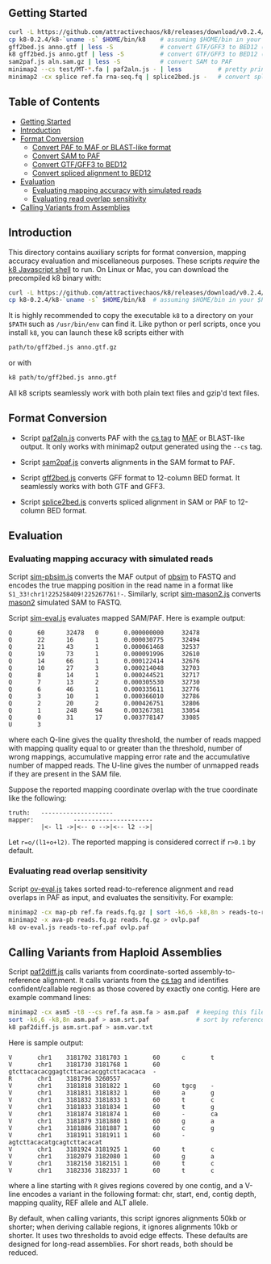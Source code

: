 ## <a name="started"></a>Getting Started

```sh
curl -L https://github.com/attractivechaos/k8/releases/download/v0.2.4/k8-0.2.4.tar.bz2 | tar -jxf -
cp k8-0.2.4/k8-`uname -s` $HOME/bin/k8    # assuming $HOME/bin in your $PATH
gff2bed.js anno.gtf | less -S             # convert GTF/GFF3 to BED12 (if k8 installed to $PATH)
k8 gff2bed.js anno.gtf | less -S          # convert GTF/GFF3 to BED12 (if k8 not installed)
sam2paf.js aln.sam.gz | less -S           # convert SAM to PAF
minimap2 --cs test/MT-*.fa | paf2aln.js - | less          # pretty print base alignment
minimap2 -cx splice ref.fa rna-seq.fq | splice2bed.js -   # convert splice aln to BED12
```

## Table of Contents

- [Getting Started](#started)
- [Introduction](#intro)
- [Format Conversion](#conv)
  - [Convert PAF to MAF or BLAST-like format](#paf2aln)
  - [Convert SAM to PAF](#sam2paf)
  - [Convert GTF/GFF3 to BED12](#gff2bed)
  - [Convert spliced alignment to BED12](#splice2bed)
- [Evaluation](#eval)
  - [Evaluating mapping accuracy with simulated reads](#mapeval)
  - [Evaluating read overlap sensitivity](#oveval)
- [Calling Variants from Assemblies](#asmvar)

## <a name="intro"></a>Introduction

This directory contains auxiliary scripts for format conversion, mapping
accuracy evaluation and miscellaneous purposes. These scripts *require*
the [k8 Javascript shell][k8] to run. On Linux or Mac, you can download
the precompiled k8 binary with:

```sh
curl -L https://github.com/attractivechaos/k8/releases/download/v0.2.4/k8-0.2.4.tar.bz2 | tar -jxf -
cp k8-0.2.4/k8-`uname -s` $HOME/bin/k8  # assuming $HOME/bin in your $PATH
```

It is highly recommended to copy the executable `k8` to a directory on your
`$PATH` such as `/usr/bin/env` can find it. Like python or perl scripts, once
you install `k8`, you can launch these k8 scripts either with

```sh
path/to/gff2bed.js anno.gtf.gz
```

or with

```sh
k8 path/to/gff2bed.js anno.gtf
```

All k8 scripts seamlessly work with both plain text files and gzip'd text files.

## <a name="conv"></a>Format Conversion

* <a name="paf2aln"></a>Script [paf2aln.js](paf2aln.js) converts PAF with the
  [cs tag][cs] to [MAF][maf] or BLAST-like output. It only works with minimap2
  output generated using the `--cs` tag.

* <a name="sam2paf"></a>Script [sam2paf.js](sam2paf.js) converts alignments in
  the SAM format to PAF.

* <a name="gff2bed"></a>Script [gff2bed.js](gff2bed.js) converts GFF format to
  12-column BED format. It seamlessly works with both GTF and GFF3.

* <a name="splice2bed"></a>Script [splice2bed.js](splice2bed.js) converts
  spliced alignment in SAM or PAF to 12-column BED format.

## <a name="eval"></a>Evaluation

### <a name="mapeval"></a>Evaluating mapping accuracy with simulated reads

Script [sim-pbsim.js](sim-pbsim.js) converts the MAF output of [pbsim][pbsim]
to FASTQ and encodes the true mapping position in the read name in a format like
`S1_33!chr1!225258409!225267761!-`. Similarly, script
[sim-mason2.js](sim-mason2.js) converts [mason2][mason2] simulated SAM to
FASTQ.

Script [sim-eval.js](sim-eval.js) evaluates mapped SAM/PAF. Here is example output:
```
Q       60      32478   0       0.000000000     32478
Q       22      16      1       0.000030775     32494
Q       21      43      1       0.000061468     32537
Q       19      73      1       0.000091996     32610
Q       14      66      1       0.000122414     32676
Q       10      27      3       0.000214048     32703
Q       8       14      1       0.000244521     32717
Q       7       13      2       0.000305530     32730
Q       6       46      1       0.000335611     32776
Q       3       10      1       0.000366010     32786
Q       2       20      2       0.000426751     32806
Q       1       248     94      0.003267381     33054
Q       0       31      17      0.003778147     33085
U       3
```
where each Q-line gives the quality threshold, the number of reads mapped with
mapping quality equal to or greater than the threshold, number of wrong
mappings, accumulative mapping error rate and the accumulative number of
mapped reads. The U-line gives the number of unmapped reads if they are present
in the SAM file.

Suppose the reported mapping coordinate overlap with the true coordinate like
the following:

```
truth:   --------------------
mapper:           ----------------------
         |<- l1 ->|<-- o -->|<-- l2 -->|
```

Let `r=o/(l1+o+l2)`. The reported mapping is considered correct if `r>0.1` by
default.

### <a name="oveval"></a>Evaluating read overlap sensitivity

Script [ov-eval.js](ov-eval.js) takes sorted read-to-reference alignment and
read overlaps in PAF as input, and evaluates the sensitivity. For example:

```sh
minimap2 -cx map-pb ref.fa reads.fq.gz | sort -k6,6 -k8,8n > reads-to-ref.paf
minimap2 -x ava-pb reads.fq.gz reads.fq.gz > ovlp.paf
k8 ov-eval.js reads-to-ref.paf ovlp.paf
```

## <a name="asmvar"></a>Calling Variants from Haploid Assemblies

Script [paf2diff.js](paf2diff.js) calls variants from coordinate-sorted
assembly-to-reference alignment. It calls variants from the [cs tag][cs] and
identifies confident/callable regions as those covered by exactly one contig.
Here are example command lines:

```sh
minimap2 -cx asm5 -t8 --cs ref.fa asm.fa > asm.paf  # keeping this file is recommended; --cs required!
sort -k6,6 -k8,8n asm.paf > asm.srt.paf             # sort by reference start coordinate
k8 paf2diff.js asm.srt.paf > asm.var.txt
```

Here is sample output:

```
V       chr1    3181702 3181703 1       60      c       t
V       chr1    3181730 3181768 1       60      gtcttacacacggagtcttacacacggtcttacacaca  -
R       chr1    3181796 3260557
V       chr1    3181818 3181822 1       60      tgcg    -
V       chr1    3181831 3181832 1       60      a       g
V       chr1    3181832 3181833 1       60      t       c
V       chr1    3181833 3181834 1       60      t       g
V       chr1    3181874 3181874 1       60      -       ca
V       chr1    3181879 3181880 1       60      g       a
V       chr1    3181886 3181887 1       60      c       g
V       chr1    3181911 3181911 1       60      -       agtcttacacatgcagtcttacacat
V       chr1    3181924 3181925 1       60      t       c
V       chr1    3182079 3182080 1       60      g       a
V       chr1    3182150 3182151 1       60      t       c
V       chr1    3182336 3182337 1       60      t       c
```

where a line starting with `R` gives regions covered by one contig, and a
V-line encodes a variant in the following format: chr, start, end, contig
depth, mapping quality, REF allele and ALT allele.

By default, when calling variants, this script ignores alignments 50kb or
shorter; when deriving callable regions, it ignores alignments 10kb or shorter.
It uses two thresholds to avoid edge effects. These defaults are designed for
long-read assemblies. For short reads, both should be reduced.



[cs]: https://github.com/lh3/minimap2#cs
[k8]: https://github.com/attractivechaos/k8
[maf]: https://genome.ucsc.edu/FAQ/FAQformat#format5
[pbsim]: https://github.com/pfaucon/PBSIM-PacBio-Simulator
[mason2]: https://github.com/seqan/seqan/tree/master/apps/mason2

